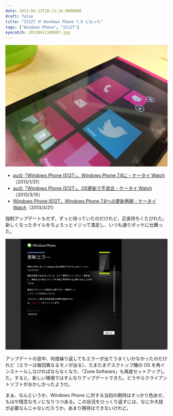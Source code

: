 ```yaml
---
date: 2013-04-13T20:11:16.0000000
draft: false
title: "IS12T が Windows Phone 7.8 になった"
tags: ["Windows Phone", "IS12T"]
eyecatch: 20130412180607.jpg
---
```

<p><span itemscope itemtype="http://schema.org/Photograph"><img src="20130412180607.jpg" alt="f:id:daruyanagi:20130412180607j:plain" title="f:id:daruyanagi:20130412180607j:plain" class="hatena-fotolife" itemprop="image"></span></p>

<ul>
<li><a href="http://k-tai.impress.co.jp/docs/news/20130131_585882.html">au&#x306E;&#x300C;Windows Phone IS12T&#x300D;&#x3001;Windows Phone 7.8&#x306B; - &#x30B1;&#x30FC;&#x30BF;&#x30A4; Watch</a>（2013/1/31）</li>
<li><a href="http://k-tai.impress.co.jp/docs/news/20130315_591895.html">au&#x306E;&#x300C;Windows Phone IS12T&#x300D;&#x3001;OS&#x66F4;&#x65B0;&#x3067;&#x4E0D;&#x5177;&#x5408; - &#x30B1;&#x30FC;&#x30BF;&#x30A4; Watch</a>（2013/3/15）</li>
<li><a href="http://k-tai.impress.co.jp/docs/news/20130321_592564.html">Windows Phone IS12T&#x3001;Windows Phone 7.8&#x3078;&#x306E;&#x66F4;&#x65B0;&#x518D;&#x958B; - &#x30B1;&#x30FC;&#x30BF;&#x30A4; Watch</a>（2013/3/21）</li>
</ul><p>強制アップデートもせず、ずっと待っていたのだけれど、正直待ちくたびれた。新しくなったタイルをちょろっとイジって満足し、いつも通りポッケに仕舞った。</p><p><span itemscope itemtype="http://schema.org/Photograph"><img src="20130413200428.png" alt="f:id:daruyanagi:20130413200428p:plain" title="f:id:daruyanagi:20130413200428p:plain" class="hatena-fotolife" itemprop="image"></span></p><p>アップデートの途中、何度繰り返してもエラーが出てうまくいかなかったのだけれど（エラーは毎回異なるモノが出る）、たまたまデスクトップ機の OS を再インストールしなければならなくなり、「Zune Software」も再度セットアップした。すると、新しい環境ではすんなりアップデートできた。どうやらクライアントソフトがおかしかったようだ。</p><p>まぁ、なんというか、Windows Phone に対する当初の期待はすっかり色あせ、もはや残念なモノになりつつある。この状況をひっくり返すには、なにか大技が必要なんじゃないだろうか。あまり期待はできないけれど。</p>
